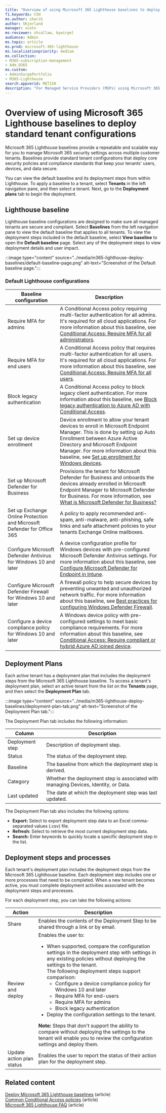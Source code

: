 ```yaml
---
title: "Overview of using Microsoft 365 Lighthouse baselines to deploy standard tenant configurations"
f1.keywords: CSH
ms.author: sharik
author: SKjerland
manager: scotv
ms-reviewer: shcallaw, kywirpel
audience: Admin
ms.topic: article
ms.prod: microsoft-365-lighthouse
ms.localizationpriority: medium
ms.collection:
- M365-subscription-management
- Adm_O365
ms.custom:
- AdminSurgePortfolio
- M365-Lighthouse                         
search.appverid: MET150
description: "For Managed Service Providers (MSPs) using Microsoft 365 Lighthouse, learn about using baselines to deploy standard tenant configurations."
---
```


# Overview of using Microsoft 365 Lighthouse baselines to deploy standard tenant configurations 

Microsoft 365 Lighthouse baselines provide a repeatable and scalable way for you to manage Microsoft 365 security settings across multiple customer tenants. Baselines provide standard tenant configurations that deploy core security policies and compliance standards that keep your tenants' users, devices, and data secure.

You can view the default baseline and its deployment steps from within Lighthouse. To apply a baseline to a tenant, select **Tenants** in the left navigation pane, and then select a tenant. Next, go to the **Deployment plans** tab to begin the deployment.

## Lighthouse baseline

Lighthouse baseline configurations are designed to make sure all managed tenants are secure and compliant. Select **Baselines** from the left navigation pane to view the default baseline that applies to all tenants.  To view the deployment steps included in the default baseline, select **View baseline** to open the **Default baseline** page. Select any of the deployment steps to view deployment details and user impact.

:::image type="content" source="../media/m365-lighthouse-deploy-baselines/default-baseline-page.png" alt-text="Screenshot of the Default baseline page.":::

### Default Lighthouse configurations

| Baseline configuration | Description |
|--|--|
| Require MFA for admins | A Conditional Access policy requiring multi-factor authentication for all admins. It's required for all cloud applications. For more information about this baseline, see [Conditional Access: Require MFA for all administrators](/azure/active-directory/conditional-access/howto-conditional-access-policy-admin-mfa).|
| Require MFA for end users | A Conditional Access policy that requires multi-factor authentication for all users.  It's required for all cloud applications. For more information about this baseline, see [Conditional Access: Require MFA for all users](/azure/active-directory/conditional-access/howto-conditional-access-policy-all-users-mfa). |
| Block legacy authentication | A Conditional Access policy to block legacy client authentication. For more information about this baseline, see [Block legacy authentication to Azure AD with Conditional Access](/azure/active-directory/conditional-access/block-legacy-authentication).|
| Set up device enrollment | Device enrollment to allow your tenant devices to enroll in Microsoft Endpoint Manager. This is done by setting up Auto Enrollment between Azure Active Directory and Microsoft Endpoint Manager. For more information about this baseline, see [Set up enrollment for Windows devices](/mem/intune/enrollment/windows-enroll). |
| Set up Microsoft Defender for Business | Provisions the tenant for Microsoft Defender for Business and onboards the devices already enrolled in Microsoft Endpoint Manager to Microsoft Defender for Business. For more information, see [What is Microsoft Defender for Business?](../security/defender-business/mdb-overview.md) |
| Set up Exchange Online Protection and Microsoft Defender for Office 365 | A policy to apply recommended anti-spam, anti-malware, anti-phishing, safe links and safe attachment policies to your tenants Exchange Online mailboxes. |
| Configure Microsoft Defender Antivirus for Windows 10 and later | A device configuration profile for Windows devices with pre-configured Microsoft Defender Antivirus settings. For more information about this baseline, see [Configure Microsoft Defender for Endpoint in Intune](/mem/intune/protect/advanced-threat-protection-configure).|
| Configure Microsoft Defender Firewall for Windows 10 and later | A firewall policy to help secure devices by preventing unwanted and unauthorized network traffic. For more information about this baseline, see [Best practices for configuring Windows Defender Firewall](/windows/security/threat-protection/windows-firewall/best-practices-configuring).  |
| Configure a device compliance policy for Windows 10 and later | A Windows device policy with pre-configured settings to meet basic compliance requirements. For more information about this baseline, see [Conditional Access: Require compliant or hybrid Azure AD joined device](/azure/active-directory/conditional-access/howto-conditional-access-policy-compliant-device). |

## Deployment Plans

Each active tenant has a deployment plan that includes the deployment steps from the Microsoft 365 Lighthouse baseline. To access a tenant's deployment plan, select an active tenant from the list on the **Tenants** page, and then select the **Deployment Plan** tab.

:::image type="content" source="../media/m365-lighthouse-deploy-baselines/deployment-plan-tab.png" alt-text="Screenshot of the Deployment Plan tab.":::

The Deployment Plan tab includes the following information:


|Column  |Description  |
|---------|---------|
|Deployment step     |  Description of deployment step.       |
|Status     |The status of the deployment step.         |
|Baseline     |The baseline from which the deployment step is derived.         |
|Category     | Whether the deployment step is associated with managing Devices, Identity, or Data.        |
|Last updated    | The date at which the deployment step was last updated.        |


The Deployment Plan tab also includes the following options:

- **Export:** Select to export deployment step data to an Excel comma-separated values (.csv) file.
- **Refresh:** Select to retrieve the most current deployment step data.
- **Search:** Enter keywords to quickly locate a specific deployment step in the list.

## Deployment steps and processes

Each tenant's deployment plan includes the deployment steps from the Microsoft 365 Lighthouse baseline. Each deployment step includes one or more processes that need to be completed. When a new tenant becomes active, you must complete deployment activities associated with the deployment steps and processes.

For each deployment step, you can take the following actions:

|Action  |Description  |
|---------|---------|
| Share    |  Enables the contents of the Deployment Step to be shared through a link or by email.    |
| Review and deploy    |  Enables the user to: <ul><li>When supported, compare the configuration settings in the deployment step with settings in any existing policies without deploying the settings to the tenant.<br>The following deployment steps support comparison:</br><ul><li>Configure a device compliance policy for Windows 10 and later</li><li>Require MFA for end-users</li><li>Require MFA for admins</li><li>Block legacy authentication</li></ul></li> <li>Deploy the configuration settings to the tenant.</li></ul>**Note:** Steps that don't support the ability to compare without deploying the settings to the tenant will enable you to review the configuration settings and deploy them.|
| Update action plan status    |  Enables the user to report the status of their action plan for the deployment step.      |

## Related content

[Deploy Microsoft 365 Lighthouse baselines](m365-lighthouse-deploy-baselines.md) (article)\
[Common Conditional Access policies](/azure/active-directory/conditional-access/concept-conditional-access-policy-common) (article)\
[Microsoft 365 Lighthouse FAQ](m365-lighthouse-faq.yml) (article)
